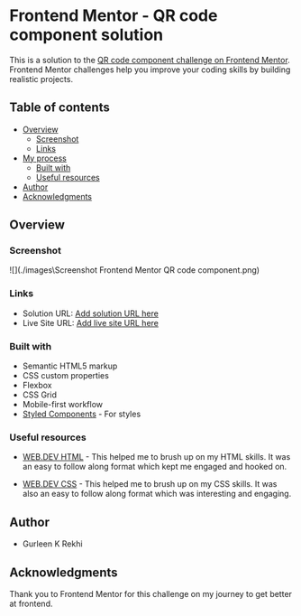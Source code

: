 # Frontend Mentor - QR code component solution

This is a solution to the [QR code component challenge on Frontend Mentor](https://www.frontendmentor.io/challenges/qr-code-component-iux_sIO_H). Frontend Mentor challenges help you improve your coding skills by building realistic projects. 

## Table of contents

- [Overview](#overview)
  - [Screenshot](#screenshot)
  - [Links](#links)
- [My process](#my-process)
  - [Built with](#built-with)
  - [Useful resources](#useful-resources)
- [Author](#author)
- [Acknowledgments](#acknowledgments)

## Overview

### Screenshot

![](./images\Screenshot Frontend Mentor QR code component.png)

### Links

- Solution URL: [Add solution URL here](https://your-solution-url.com)
- Live Site URL: [Add live site URL here](https://your-live-site-url.com)


### Built with

- Semantic HTML5 markup
- CSS custom properties
- Flexbox
- CSS Grid
- Mobile-first workflow
- [Styled Components](https://styled-components.com/) - For styles


### Useful resources

- [WEB.DEV HTML](https://web.dev/learn/html/) - This helped me to brush up on my HTML skills. It was an easy to follow along format which kept me engaged and hooked on.

- [WEB.DEV CSS](https://web.dev/learn/css/) - This helped me to brush up on my CSS skills. It was also an easy to follow along format which was interesting and engaging.

## Author

- Gurleen K Rekhi


## Acknowledgments

Thank you to Frontend Mentor for this challenge on my journey to get better at frontend. 